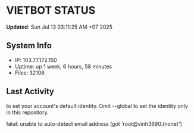 # VIETBOT STATUS
**Updated**: Sun Jul 13 03:11:25 AM +07 2025

## System Info
- IP: 103.77.172.150
- Uptime: up 1 week, 6 hours, 58 minutes
- Files: 32108

## Last Activity

to set your account's default identity.
Omit --global to set the identity only in this repository.

fatal: unable to auto-detect email address (got 'root@vinh3690.(none)')
